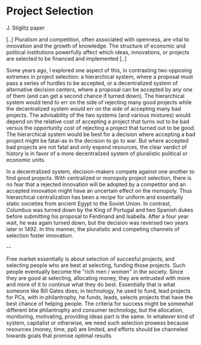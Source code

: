 # Project Selection

J. Stiglitz paper

[..] Pluralism and competition, often associated with openness, are vital to innovation and the growth of knowledge. The structure of economic and political institutions powerfully affect which ideas, innovations, or projects are selected to be financed and implemented [..]

Some years ago, I explored one aspect of this, in contrasting two opposing extremes in project selection: a hierarchical system, where a proposal must pass a series of hurdles to be accepted, or a decentralized system of alternative decision centers, where a proposal can be accepted by any one of them (and can get a second chance if turned down). The hierarchical system would tend to err on the side of rejecting many good projects while the decentralized system would err on the side of accepting many bad projects. The advisability of the two systems (and various mixtures) would depend on the relative cost of accepting a project that turns out to be bad versus the opportunity cost of rejecting a project that turned out to be good. The hierarchical system would be best for a decision where accepting a bad project might be fatal–as in the decision to go to war. But where accepted bad projects are not fatal and only expend resources, the clear verdict of history is in favor of a more decentralized system of pluralistic political or economic units.

In a decentralized system, decision-makers compete against one another to find good projects. With centralized or monopoly project selection, there is no fear that a rejected innovation will be adopted by a competitor and an accepted innovation might have an uncertain effect on the monopoly. Thus hierarchical centralization has been a recipe for uniform and essentially static societies from ancient Egypt to the Soviet Union. In contrast, Columbus was turned down by the King of Portugal and two Spanish dukes before submitting his proposal to Ferdinand and Isabella. After a four year wait, he was again turned down, but the decision was reversed two years later in 1492. In this manner, the pluralistic and competing channels of selection foster innovation.

--

Free market essentially is about selection of succesful projects, and selecting people who are best at selecting, funding those projects. Such people eventually become the "rich men / women" in the society. Since they are good at selecting, allocating money, they are entrusted with more and more of it to continue what they do best. Essentially that is what someone like Bill Gates does; in technology, he used to fund, lead projects for PCs, with in philantrophy, he funds, leads, selects projects that have the best chance of helping people. The criteria for success might be somewhat different btw philantrophy and consumer technology, but the allocation, monitoring, motivating, providing ideas part is the same. In whatever kind of system, capitalist or otherwise, we need such selection prowess because resources (money, time, ppl) are limited, and efforts should be channeled towards goals that promise optimal results.
